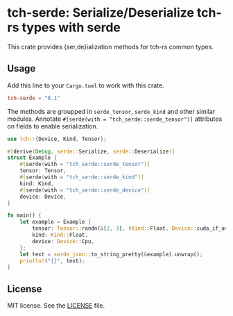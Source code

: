 # tch-serde: Serialize/Deserialize tch-rs types with serde

This crate provides {ser,de}ialization methods for tch-rs common types.

## Usage

Add this line to your `Cargo.toml` to work with this crate.

```toml
tch-serde = "0.1"
```

The methods are groupped in `serde_tensor`, `serde_kind` and other similar modules.
Annotate `#[serde(with = "tch_serde::serde_tensor")]` attributes on fields to enable serialization.

```rust
use tch::{Device, Kind, Tensor};

#[derive(Debug, serde::Serialize, serde::Deserialize)]
struct Example {
    #[serde(with = "tch_serde::serde_tensor")]
    tensor: Tensor,
    #[serde(with = "tch_serde::serde_kind")]
    kind: Kind,
    #[serde(with = "tch_serde::serde_device")]
    device: Device,
}

fn main() {
    let example = Example {
        tensor: Tensor::randn(&[2, 3], (Kind::Float, Device::cuda_if_available())),
        kind: Kind::Float,
        device: Device::Cpu,
    };
    let text = serde_json::to_string_pretty(&example).unwrap();
    println!("{}", text);
}
```

## License

MIT license. See the [LICENSE](LICENSE) file.
